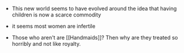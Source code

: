 - This new world seems to have evolved around the idea that having children is now a scarce commodity

- it seems most women are infertile

- Those who aren't are [[Handmaids]]? Then why are they treated so horribly and not like royalty.